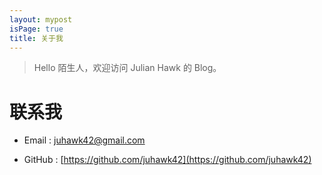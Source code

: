 ```yaml
---
layout: mypost
isPage: true
title: 关于我
---
```


> Hello 陌生人，欢迎访问 Julian Hawk 的 Blog。

# 联系我

- Email : juhawk42@gmail.com

- GitHub : [https://github.com/juhawk42](https://github.com/juhawk42)
